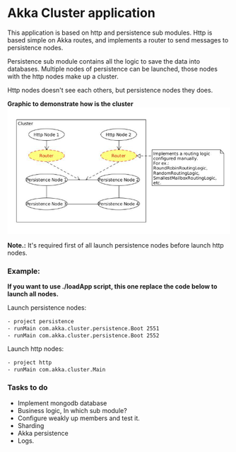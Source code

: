 # Akka Cluster application

This application is based on http and persistence sub modules. Http is based simple on Akka routes,
and implements a router to send messages to persistence nodes.

Persistence sub module contains all the logic to save the data into databases. Multiple nodes of persistence
can be launched, those nodes with the http nodes make up a cluster.

Http nodes doesn't see each others, but persistence nodes they does.

**Graphic to demonstrate how is the cluster**
![alt tag](https://github.com/cris91i22/akka-cluster-example/blob/router/cluster-graphic.jpg)

**Note.:** It's required first of all launch persistence nodes before launch http nodes.

### Example:

**If you want to use ./loadApp script, this one replace the code below to launch all nodes.**

Launch persistence nodes:
```
- project persistence
- runMain com.akka.cluster.persistence.Boot 2551
- runMain com.akka.cluster.persistence.Boot 2552
```

Launch http nodes:
```
- project http
- runMain com.akka.cluster.Main
```

### Tasks to do

- Implement mongodb database
- Business logic, In which sub module?
- Configure weakly up members and test it.
- Sharding
- Akka persistence
- Logs.
